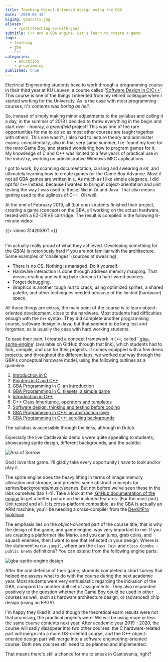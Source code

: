 ```yaml
---
title: Teaching Object-Oriented design using the GBA
date: '2019-04-15'
bigimg: gbacarts.jpg
aliases:
    - /post/teaching-oo-with-gba/
subtitle: C++ and a GBA engine. Let's learn to create a game!
tags:
  - teaching
  - gba
  - C++
categories:
    - education
    - programming
published: true
---
```


Electrical Engineering students have to work through a programming course in their third year at KU Leuven, a course called '[Software Design in C/C++](https://kuleuven-diepenbeek.github.io/cpp-course/)'. This course is one of the things I inherited from my retired colleague when I started working for the University. As is the case with most programming courses, it's contents was _boring as hell_. 

So, instead of simply making minor adjustments to the syllabus and calling it a day, in the summer of 2018 I decided to throw everything in the begin and start over - hooray, a _greenfield_ project! This was one of the rare opportunities for me to do so as most other courses are taught together with others. This one wasn't, I also had to lecture theory and administer exams. coincidentally, also in that very same summer, I re-found my love for the retro Game Boy, and started wondering how to program games for it. My knowledge of C and C++ was limited to a few years of practical use in the industry, working on administrative Windows MFC applications.

I got to work, by scanning documentation, cursing and swearing _a lot_, and ultimately learning how to create games for the Game Boy Advance. Most if not all GBA games are written in `C`. As much as I like simple elegance, I did opt for `C++` instead, because I wanted to bring in object-orientation and unit testing the way I was used to these, like in `C#` and Java. That also means getting used to the ugliness of C++. Oh well. 

At the end of February 2019, all (but one) students finished their project, creating a game (concept) on the GBA, all working on the actual hardware, tested with a EZ-DRIVE cartridge. The result is compiled in the following 6-minute video:

{{< vimeo 314203871 >}}

<br/>
I'm actually really proud of what they achieved. Developing something for the GB(A) is notoriously hard if you are not familiar with the architecture. Some examples of 'challenges' (sources of swearing):

- There is no OS. Nothing is managed. Do it yourself.
- Hardware interaction is done through address memory mapping. That means reading and writing byte streams to hard-wired pointers.
- Forget debugging. 
- Graphics is another tough nut to crack, using optimized sprites, a shared palette, and other techniques needed because of the limited (hardware) space.

All those things are extras, the main point of the course is to learn object-oriented development, close to the hardware. Most students had difficulties enough with the `C++` syntax. They did complete another programming course, software design in Java, but that seemed to be long lost and forgotten, as is usually the case with hard working students. 

To ease their pain, I created a concept framework in `C++`, called '[<i class='fa fa-github'></i>&nbsp;gba-sprite-engine](https://github.com/wgroeneveld/gba-sprite-engine/)' (available on GitHub through that link), which students had to fork, compile, and use for their projects. It comes equipped with a few demo projects, and throughout the different labs, we worked our way through the GBA's conceptual hardware model, using the following outlines as a guideline:

1. [Introduction in C](https://kuleuven-diepenbeek.github.io/cpp-course/c/labo-1/)
2. [Pointers in C and C++](https://kuleuven-diepenbeek.github.io/cpp-course/c/labo-2/)
3. [GBA Programming in C: an introduction](https://kuleuven-diepenbeek.github.io/cpp-course/gba-in-c/labo-3/)
4. [GBA Programming in C: tilesets, a simple game](https://kuleuven-diepenbeek.github.io/cpp-course/gba-in-c/labo-4/)
5. [Introduction in C++](https://kuleuven-diepenbeek.github.io/cpp-course/cpp/labo-5/)
6. [C++ Class Inheritance, operators and templates](https://kuleuven-diepenbeek.github.io/cpp-course/cpp/labo-6/)
7. [Software design: thinking and testing before coding](https://kuleuven-diepenbeek.github.io/cpp-course/cpp/labo-7/)
8. [GBA Programming in C++: an abstraction layer](https://kuleuven-diepenbeek.github.io/cpp-course/gba-in-cpp/labo-8/)
9. [GBA Programming in C++: scrolling backgrounds](https://kuleuven-diepenbeek.github.io/cpp-course/gba-in-cpp/labo-9/)

The syllabus is accessible through the links, although in Dutch. 

Especially the live Castlevania demo's were quite appealing to students, showcasing sprite design, different backgrounds, and the palette:

![Aria of Sorrow](../aria-of-sorrow.gif)

God I love that game. I'll gladly take every opportunity I have to look and/or play it. 

The sprite engine does the heavy lifting in terms of image memory allocation and storage, and provides some abstract concepts for sprites/backgrounds/music/scenes. But not before we've seen these in the labs ourselves (lab 1-4). Take a look at the [<i class='fa fa-github'></i>&nbsp;GitHub documentation of the engine](https://github.com/wgroeneveld/gba-sprite-engine/) to get a better picture on the included features. (For the most part) Unit tested and all. It is cross-platform compatible, as the GBA is actually an ARM machine, you'll be needing a cross-compiler from the [DevKitPro toolchain](https://devkitpro.org/wiki/Getting_Started). 

The emphasis lies on the _object-oriented_ part of the course title, that is why the design of the game, and game engine, was very important to me. If you are creating a platformer like Mario, and you can jump, grab coins, and squash enemies, then I want to see that reflected in your design. Where is the statement `mario.jump()`, where are the `class Coin` and `class Goomba : public Enemy` definitions? You can extend from the following engine parts:

![gba-sprite-engine design](https://github.com/wgroeneveld/gba-sprite-engine/raw/master/img/design.png?raw=true)

After the oral defense of their game, students completed a short survey that helped me assess what to do with the course during the next academic year. Most students were very enthusiastic regarding the inclusion of the GBA, compared to another dull set of assignments. They also responded positively to the question whether the Game Boy could be used in other courses as well, such as hardware architecture design, or (advanced) chip design (using an FPGA). 

I'm happy they liked it, and although the theoretical exam results were not that promising, the practical projects were. We will be using more or less the same course contents next year. After academic year 2019 - 2020, the course will sadly disappear into two other courses: the C hardware-related part will merge into a more OS-oriented course, and the C++ object-oriented design part will merge into a software engineering-oriented course. Both new courses still need to be planned and implemented. 

That means there's still a chance for me to sneak in Castlevania, right?

